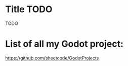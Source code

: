 # **Title TODO**  
TODO

# List of all my Godot project:
https://github.com/sheetcode/GodotProjects
